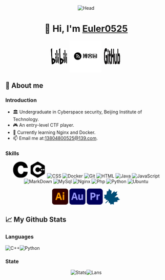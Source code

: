 <div align="center">
<img src="https://camo.githubusercontent.com/992babdffd8c74a1502de375fbdf7e4d54773242/68747470733a2f2f6d656469612e67697068792e636f6d2f6d656469612f53576f536b4e36447854737a71494b4571762f67697068792e676966" alt="Head">
</div>
<h1 align=center>👋 Hi, I'm <a href="https://www.cnblogs.com/euler0525">Euler0525</a>
</h1>
<p align="center">
    <a href="https://space.bilibili.com/1119502532?spm_id_from=333.1007.0.0" target="blank"><img align="center" src="./img/bilibili.svg" alt="apoorvtyagi" height="50" width="50" /></a>&nbsp;
	<a href="https://www.cnblogs.com/euler0525" target="blank"><img align="center" src="./img/cnblogs.svg" alt="apoorv__tyagi" height="100" width="100" /></a>&nbsp;
	<a href="https://github.com/Euler0525" target="blank"><img align="center" src="./img/github.svg" alt="apoorvtyagi" height="50" width="50" /></a>&nbsp;
</p>
<h2> 🐋 About me </h2>

<h3> Introduction </h3>

- 🏛️ Undergraduate in Cyberspace security, Beijing Institute of Technology.
- 🎮 An entry-level CTF player.
- 📖 Currently learning Nginx and Docker.
- 📫 Email me at:13804800525@139.com.

<h3> Skills </h3>

<p align="center">
    <img src="./img/c.svg" alt="C" width="50" height="50"/>
    <img src="./img/cplusplus.svg" alt="C++" width="50" height="50"/>
	<img src="https://www.vectorlogo.zone/logos/w3_css/w3_css-official.svg" alt="CSS" width="50" height="50"/>
	<img src="https://www.vectorlogo.zone/logos/docker/docker-official.svg" alt="Docker" width="50" height="50"/>
	<img src="https://www.vectorlogo.zone/logos/git-scm/git-scm-icon.svg" alt="Git" width="50" height="50"/> 
    <img src="https://www.vectorlogo.zone/logos/w3_html5/w3_html5-icon.svg" alt="HTML" width="50" height="50"/> 
    <img src="https://www.vectorlogo.zone/logos/java/java-icon.svg" alt="Java" width="50" height="50"/> 
    <img src="https://www.vectorlogo.zone/logos/javascript/javascript-icon.svg" alt="JavaScript" width="50" height="50"/> 
	<img src="https://www.vectorlogo.zone/logos/commonmark/commonmark-official.svg" alt="MarkDown" width="50" height="50"/> 
	<img src="https://www.vectorlogo.zone/logos/mysql/mysql-icon.svg" alt="MySql" width="50" height="50"/>
	<img src="https://www.vectorlogo.zone/logos/nginx/nginx-icon.svg" alt="Nginx" width="50" height="50"/>
    <img src="https://www.vectorlogo.zone/logos/php/php-icon.svg" alt="Php" width="50" height="50"/>
	<img src="https://www.vectorlogo.zone/logos/python/python-icon.svg" alt="Python" width="50" height="50"/>
    <img src="https://www.vectorlogo.zone/logos/ubuntu/ubuntu-icon.svg" alt="Ubuntu" width="50" height="50"/>
</p>
<p align="center">
	<img src="./img/ai.svg" alt="ai" width="50" height="50"/>
    <img src="./img/au.svg" alt="au" width="50" height="50"/>
    <img src="./img/pr.svg" alt="pr" width="50" height="50"/>
    <img src="./img/maple.svg" alt="maple" width="50" height="50"/>
</p>
<h2> 📈 My Github Stats </h2>

<h3> Languages </h3>

<img src="https://img.shields.io/badge/-C++-000?&logo=c%2b%2b&logoColor=00599C" alt="C++"/><img src="https://img.shields.io/badge/-Python-000?&logo=Python" alt="Python"/>

<h3> State </h3>

<div align="center">
<img src="https://github-readme-stats.vercel.app/api?username=Euler0525&show_icons=true&theme=buefy" alt="Stats" height="150"/><img src="https://github-readme-stats.vercel.app/api/top-langs/?username=Euler0525&layout=compact" alt="Lans" height="150"/> 
</div>
